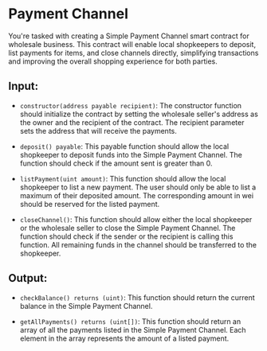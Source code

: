 # Payment Channel

You're tasked with creating a Simple Payment Channel smart contract for wholesale business. This contract will enable local shopkeepers to deposit, list payments for items, and close channels directly, simplifying transactions and improving the overall shopping experience for both parties.

## Input:

-   `constructor(address payable recipient)`: The constructor function should initialize the contract by setting the wholesale seller's address as the owner and the recipient of the contract. The recipient parameter sets the address that will receive the payments.

-   `deposit() payable`: This payable function should allow the local shopkeeper to deposit funds into the Simple Payment Channel. The function should check if the amount sent is greater than 0.

-   `listPayment(uint amount)`: This function should allow the local shopkeeper to list a new payment. The user should only be able to list a maximum of their deposited amount. The corresponding amount in wei should be reserved for the listed payment.

-   `closeChannel()`: This function should allow either the local shopkeeper or the wholesale seller to close the Simple Payment Channel. The function should check if the sender or the recipient is calling this function. All remaining funds in the channel should be transferred to the shopkeeper.

## Output:

-   `checkBalance() returns (uint)`: This function should return the current balance in the Simple Payment Channel.

-   `getAllPayments() returns (uint[])`: This function should return an array of all the payments listed in the Simple Payment Channel. Each element in the array represents the amount of a listed payment.
